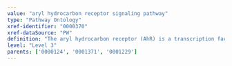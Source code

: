 ```yaml
---
value: "aryl hydrocarbon receptor signaling pathway"
type: "Pathway Ontology"
xref-identifier: "0000370"
xref-dataSource: "PW"
definition: "The aryl hydrocarbon receptor (AhR) is a transcription factor whose ligands include a variety of aromatic hydrocarbons and which regulates the expression of phase I and phase II drug- and xenobiotic-metabolizing enzymes. Phase I enzymes convert otherwise inactive hydrocarbons into active metabolites with potential carcinogenic effects, thus rendering AhR a player in tumor initiation."
level: "Level 3"
parents: ['0000124', '0001371', '0001229']
---
```

